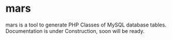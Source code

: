 mars
====
mars is a tool to generate PHP Classes of MySQL database tables. Documentation is under Construction, soon will be ready.
